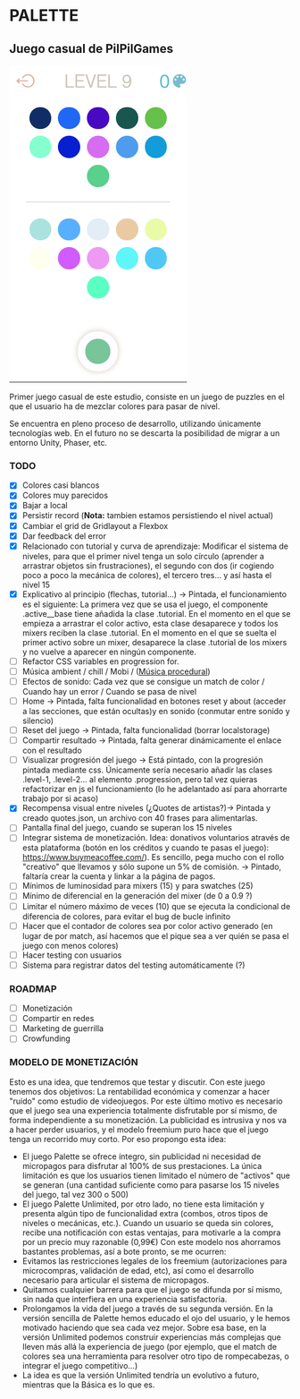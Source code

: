 # PALETTE

## Juego casual de **PilPilGames**

![Screenshoot](./screenshoot.png)

Primer juego casual de este estudio, consiste en un juego de puzzles en el que el usuario ha de
mezclar colores para pasar de nivel.

Se encuentra en pleno proceso de desarrollo, utilizando únicamente tecnologías web. En el futuro no
se descarta la posibilidad de migrar a un entorno Unity, Phaser, etc.

### TODO

-   [x] Colores casi blancos
-   [x] Colores muy parecidos
-   [x] Bajar a local
-   [x] Persistir record (**Nota:** tambien estamos persistiendo el nivel actual)
-   [x] Cambiar el grid de Gridlayout a Flexbox
-   [x] Dar feedback del error
-   [x] Relacionado con tutorial y curva de aprendizaje: Modificar el sistema de niveles, para que
        el primer nivel tenga un solo círculo (aprender a arrastrar objetos sin frustraciones), el
        segundo con dos (ir cogiendo poco a poco la mecánica de colores), el tercero tres... y así
        hasta el nivel 15
-   [x] Explicativo al principio (flechas, tutorial...) -> Pintada, el funcionamiento es el
        siguiente: La primera vez que se usa el juego, el componente .active\_\_base tiene añadida
        la clase .tutorial. En el momento en el que se empieza a arrastrar el color activo, esta
        clase desaparece y todos los mixers reciben la clase .tutorial. En el momento en el que se
        suelta el primer activo sobre un mixer, desaparece la clase .tutorial de los mixers y no
        vuelve a aparecer en ningún componente.
-   [ ] Refactor CSS variables en progression for.
-   [ ] Música ambient / chill / Mobi / ([Música procedural](https://github.com/Tonejs/Tone.js/))
-   [ ] Efectos de sonido: Cada vez que se consigue un match de color / Cuando hay un error / Cuando
        se pasa de nivel
-   [ ] Home -> Pintada, falta funcionalidad en botones reset y about (acceder a las secciones, que están ocultas)y en sonido (conmutar entre sonido y silencio)
-   [ ] Reset del juego -> Pintada, falta funcionalidad (borrar localstorage)
-   [ ] Compartir resultado -> Pintada, falta generar dinámicamente el enlace con el resultado
-   [ ] Visualizar progresión del juego -> Está pintado, con la progresión pintada mediante css. Únicamente sería necesario añadir las clases .level-1, .level-2... al elemento .progression, pero tal vez quieras refactorizar en js el funcionamiento (lo he adelantado así para ahorrarte trabajo por si acaso)
-   [x] Recompensa visual entre niveles (¿Quotes de artistas?)-> Pintada y creado quotes.json, un
        archivo con 40 frases para alimentarlas.
-   [ ] Pantalla final del juego, cuando se superan los 15 niveles
-   [ ] Integrar sistema de monetización. Idea: donativos voluntarios através de esta plataforma (botón en los créditos y cuando te pasas el juego): https://www.buymeacoffee.com/). Es sencillo, pega mucho con el rollo "creativo" que llevamos y sólo supone un 5% de comisión. -> Pintado, faltaría crear la cuenta y linkar a la página de pagos.
-   [ ] Mínimos de luminosidad para mixers (15) y para swatches (25)
-   [ ] Mínimo de diferencial en la generación del mixer (de 0 a 0.9 ?)
-   [ ] Limitar el número máximo de veces (10) que se ejecuta la condicional de diferencia de
        colores, para evitar el bug de bucle infinito
-   [ ] Hacer que el contador de colores sea por color activo generado (en lugar de por match, así hacemos que el pique sea a ver quién se pasa el juego con menos colores)
-   [ ] Hacer testing con usuarios
-   [ ] Sistema para registrar datos del testing automáticamente (?)

### ROADMAP

-   [ ] Monetización
-   [ ] Compartir en redes
-   [ ] Marketing de guerrilla
-   [ ] Crowfunding

### MODELO DE MONETIZACIÓN

Esto es una idea, que tendremos que testar y discutir. Con este juego tenemos dos objetivos: La
rentabilidad económica y comenzar a hacer "ruido" como estudio de videojuegos. Por este último
motivo es necesario que el juego sea una experiencia totalmente disfrutable por sí mismo, de forma
independiente a su monetización. La publicidad es intrusiva y nos va a hacer perder usuarios, y el
modelo freemium puro hace que el juego tenga un recorrido muy corto. Por eso propongo esta idea:

-   El juego Palette se ofrece íntegro, sin publicidad ni necesidad de micropagos para disfrutar al
    100% de sus prestaciones. La única limitación es que los usuarios tienen limitado el número de
    "activos" que se generan (una cantidad suficiente como para pasarse los 15 niveles del juego,
    tal vez 300 o 500)
-   El juego Palette Unlimited, por otro lado, no tiene esta limitación y presenta algún tipo de
    funcionalidad extra (combos, otros tipos de niveles o mecánicas, etc.). Cuando un usuario se
    queda sin colores, recibe una notificación con estas ventajas, para motivarle a la compra por un
    precio muy razonable (0,99€) Con este modelo nos ahorramos bastantes problemas, así a bote
    pronto, se me ocurren:
-   Evitamos las restricciones legales de los freemium (autorizaciones para microcompras, validación
    de edad, etc), así como el desarrollo necesario para articular el sistema de micropagos.
-   Quitamos cualquier barrera para que el juego se difunda por sí mismo, sin nada que interfiera en
    una experiencia satisfactoria.
-   Prolongamos la vida del juego a través de su segunda versión. En la versión sencilla de Palette
    hemos educado el ojo del usuario, y le hemos motivado haciendo que sea cada vez mejor. Sobre esa
    base, en la versión Unlimited podemos construir experiencias más complejas que lleven más allá
    la experiencia de juego (por ejemplo, que el match de colores sea una herramienta para resolver
    otro tipo de rompecabezas, o integrar el juego competitivo...)
-   La idea es que la versión Unlimited tendría un evolutivo a futuro, mientras que la Básica es lo
    que es.
